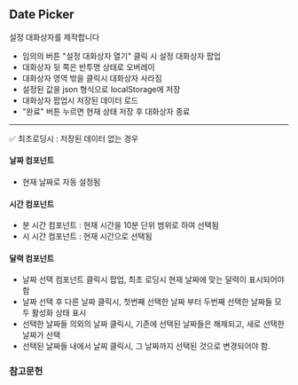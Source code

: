 ## Date Picker

설정 대화상자를 제작합니다 <br>

- 임의의 버튼 "설정 대화상자 열기" 클릭 시 설정 대화상자 팝업
- 대화상자 뒷 쪽은 반투명 상태로 오버레이
- 대화상자 영역 밖을 클릭시 대화상자 사라짐
- 설정된 값을 json 형식으로 localStorage에 저장
- 대화상자 팝업시 저장된 데이터 로드
- "완료" 버튼 누르면 현재 상태 저장 후 대화상자 종료

---

✅ 최초로딩시 : 저장된 데이터 없는 경우 <br>

#### 날짜 컴포넌트

- 현재 날짜로 자동 설정됨

#### 시간 컴포넌트

- 분 시간 컴포넌트 : 현재 시간을 10분 단위 범위로 하여 선택됨
- 시 시간 컴포넌트 : 현재 시간으로 선택됨

#### 달력 컴포넌트

- 날짜 선택 컴포넌트 클릭시 팝업, 최초 로딩시 현재 날짜에 맞는 달력이 표시되어야 함
- 날짜 선택 후 다른 날짜 클릭시, 첫번째 선택한 날짜 부터 두번째 선택한 날짜들 모두 활성화 상태 표시
- 선택한 날짜들 의외의 날짜 클릭시, 기존에 선택된 날짜들은 해제되고, 새로 선택한 날짜가 선택
- 선택된 날짜들 내에서 날찌 클릭시, 그 날짜까지 선택된 것으로 변경되어야 함.

### 참고문헌
